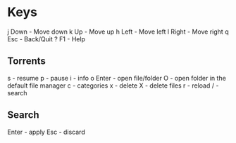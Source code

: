 # Keys

j Down  - Move down
k Up    - Move up
h Left  - Move left
l Right - Move right
q Esc   - Back/Quit
? F1    - Help

## Torrents

s       - resume
p       - pause
i       - info
o Enter - open file/folder
O       - open folder in the default file manager
c       - categories
x       - delete
X       - delete files
r       - reload
/       - search

## Search

Enter - apply
Esc   - discard
